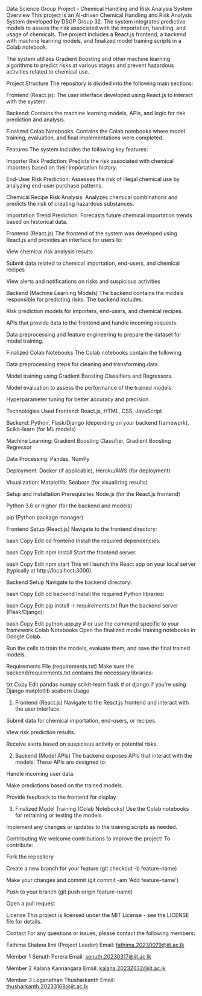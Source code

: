 Data Science Group Project - Chemical Handling and Risk Analysis System
Overview
This project is an AI-driven Chemical Handling and Risk Analysis System developed by DSGP Group 32. The system integrates predictive models to assess the risk associated with the importation, handling, and usage of chemicals. The project includes a React.js frontend, a backend with machine learning models, and finalized model training scripts in a Colab notebook.

The system utilizes Gradient Boosting and other machine learning algorithms to predict risks at various stages and prevent hazardous activities related to chemical use.

Project Structure
The repository is divided into the following main sections:

Frontend (React.js): The user interface developed using React.js to interact with the system.

Backend: Contains the machine learning models, APIs, and logic for risk prediction and analysis.

Finalized Colab Notebooks: Contains the Colab notebooks where model training, evaluation, and final implementations were completed.

Features
The system includes the following key features:

Importer Risk Prediction: Predicts the risk associated with chemical importers based on their importation history.

End-User Risk Prediction: Assesses the risk of illegal chemical use by analyzing end-user purchase patterns.

Chemical Recipe Risk Analysis: Analyzes chemical combinations and predicts the risk of creating hazardous substances.

Importation Trend Prediction: Forecasts future chemical importation trends based on historical data.

Frontend (React.js)
The frontend of the system was developed using React.js and provides an interface for users to:

View chemical risk analysis results

Submit data related to chemical importation, end-users, and chemical recipes

View alerts and notifications on risks and suspicious activities

Backend (Machine Learning Models)
The backend contains the models responsible for predicting risks. The backend includes:

Risk prediction models for importers, end-users, and chemical recipes.

APIs that provide data to the frontend and handle incoming requests.

Data preprocessing and feature engineering to prepare the dataset for model training.

Finalized Colab Notebooks
The Colab notebooks contain the following:

Data preprocessing steps for cleaning and transforming data.

Model training using Gradient Boosting Classifiers and Regressors.

Model evaluation to assess the performance of the trained models.

Hyperparameter tuning for better accuracy and precision.

Technologies Used
Frontend: React.js, HTML, CSS, JavaScript

Backend: Python, Flask/Django (depending on your backend framework), Scikit-learn (for ML models)

Machine Learning: Gradient Boosting Classifier, Gradient Boosting Regressor

Data Processing: Pandas, NumPy

Deployment: Docker (if applicable), Heroku/AWS (for deployment)

Visualization: Matplotlib, Seaborn (for visualizing results)

Setup and Installation
Prerequisites
Node.js (for the React.js frontend)

Python 3.6 or higher (for the backend and models)

pip (Python package manager)

Frontend Setup (React.js)
Navigate to the frontend directory:

bash
Copy
Edit
cd frontend
Install the required dependencies:

bash
Copy
Edit
npm install
Start the frontend server:

bash
Copy
Edit
npm start
This will launch the React app on your local server (typically at http://localhost:3000).

Backend Setup
Navigate to the backend directory:

bash
Copy
Edit
cd backend
Install the required Python libraries:

bash
Copy
Edit
pip install -r requirements.txt
Run the backend server (Flask/Django):

bash
Copy
Edit
python app.py  # or use the command specific to your framework
Colab Notebooks
Open the finalized model training notebooks in Google Colab.

Run the cells to train the models, evaluate them, and save the final trained models.

Requirements File (requirements.txt)
Make sure the backend/requirements.txt contains the necessary libraries:

txt
Copy
Edit
pandas
numpy
scikit-learn
flask  # or django if you're using Django
matplotlib
seaborn
Usage
1. Frontend (React.js)
Navigate to the React.js frontend and interact with the user interface:

Submit data for chemical importation, end-users, or recipes.

View risk prediction results.

Receive alerts based on suspicious activity or potential risks.

2. Backend (Model APIs)
The backend exposes APIs that interact with the models. These APIs are designed to:

Handle incoming user data.

Make predictions based on the trained models.

Provide feedback to the frontend for display.

3. Finalized Model Training (Colab Notebooks)
Use the Colab notebooks for retraining or testing the models.

Implement any changes or updates to the training scripts as needed.

Contributing
We welcome contributions to improve the project! To contribute:

Fork the repository

Create a new branch for your feature (git checkout -b feature-name)

Make your changes and commit (git commit -am 'Add feature-name')

Push to your branch (git push origin feature-name)

Open a pull request

License
This project is licensed under the MIT License - see the LICENSE file for details.

Contact
For any questions or issues, please contact the following members:

Fathima Shabna Ilmi (Project Leader)
Email: fathima.20230079@iit.ac.lk

Member 1 Senuth Perera
Email: senuth.20230317@iit.ac.lk

Member 2 Kalana Kannangara
Email: kalana.20232632@iit.ac.lk

Member 3 Loganathan Thusharkanth
Email: thusharkanth.20233168@iit.ac.lk



